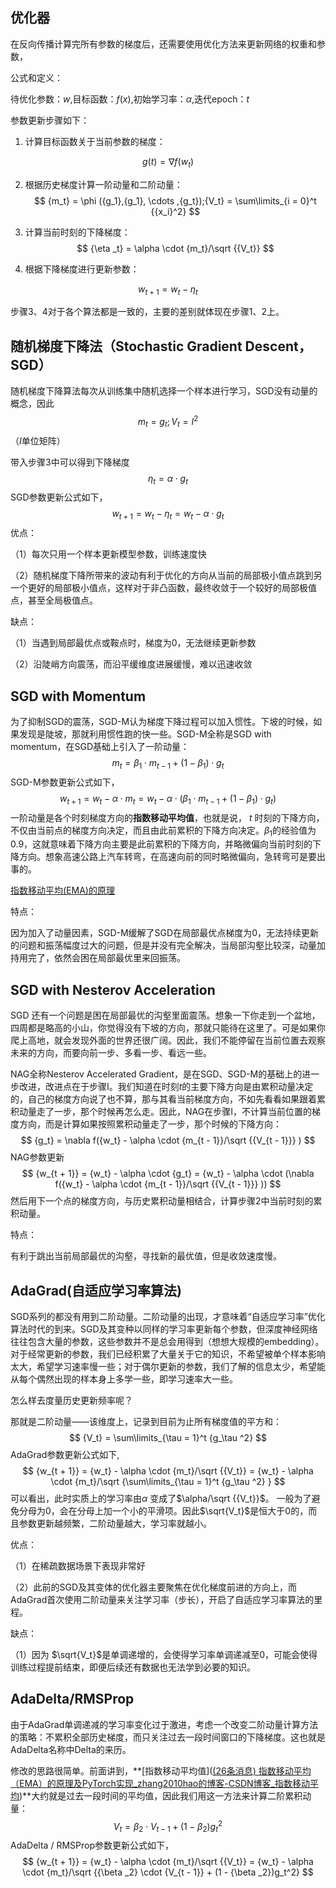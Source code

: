 ## 优化器

在反向传播计算完所有参数的梯度后，还需要使用优化方法来更新网络的权重和参数，

公式和定义：

待优化参数：$w$,目标函数：$f(x)$,初始学习率：$\alpha$,迭代epoch：$t$

参数更新步骤如下：

1. 计算目标函数关于当前参数的梯度：

$$
g(t) = \nabla f({w_t})
$$

2. 根据历史梯度计算一阶动量和二阶动量：
   $$
   {m_t} = \phi ({g_1},{g_1}, \cdots ,{g_t});{V_t} = \sum\limits_{i = 0}^t {{x_i}^2}
   $$

3. 计算当前时刻的下降梯度：
   $$
   {\eta _t} = \alpha  \cdot {m_t}/\sqrt {{V_t}}
   $$

4. 根据下降梯度进行更新参数：

$$
{w_{t + 1}} = {w_t} - {\eta _t}
$$

步骤3、4对于各个算法都是一致的，主要的差别就体现在步骤1、2上。

## 随机梯度下降法（Stochastic Gradient Descent，SGD）

随机梯度下降算法每次从训练集中随机选择一个样本进行学习，SGD没有动量的概念，因此
$$
{m_t} = {g_t};{V_t} = {I^2}
$$
（$I$单位矩阵）

带入步骤3中可以得到下降梯度
$$
{\eta _t} = \alpha  \cdot {g_t}
$$
SGD参数更新公式如下，
$$
{w_{t + 1}} = {w_t} - {\eta _t}={w_t} - \alpha  \cdot {g_t}
$$
优点：

（1）每次只用一个样本更新模型参数，训练速度快

（2）随机梯度下降所带来的波动有利于优化的方向从当前的局部极小值点跳到另一个更好的局部极小值点，这样对于非凸函数，最终收敛于一个较好的局部极值点，甚至全局极值点。

缺点：

（1）当遇到局部最优点或鞍点时，梯度为0，无法继续更新参数

（2）沿陡峭方向震荡，而沿平缓维度进展缓慢，难以迅速收敛

## SGD with Momentum

为了抑制SGD的震荡，SGD-M认为梯度下降过程可以加入惯性。下坡的时候，如果发现是陡坡，那就利用惯性跑的快一些。SGD-M全称是SGD with momentum，在SGD基础上引入了一阶动量：
$$
{m_t} = {\beta _1} \cdot {m_{t - 1}} + (1 - {\beta _1}) \cdot {g_t}
$$
SGD-M参数更新公式如下，
$$
{w_{t + 1}} = {w_t} - \alpha  \cdot {m_t} = {w_t} - \alpha  \cdot ({\beta _1} \cdot {m_{t - 1}} + (1 - {\beta _1}) \cdot {g_t})
$$
一阶动量是各个时刻梯度方向的**指数移动平均值**，也就是说， $t$ 时刻的下降方向，不仅由当前点的梯度方向决定，而且由此前累积的下降方向决定。$\beta_1$的经验值为0.9，这就意味着下降方向主要是此前累积的下降方向，并略微偏向当前时刻的下降方向。想象高速公路上汽车转弯，在高速向前的同时略微偏向，急转弯可是要出事的。

[指数移动平均(EMA)的原理](https://blog.csdn.net/zhang2010hao/article/details/91599411?spm=1001.2101.3001.6650.2&utm_medium=distribute.pc_relevant.none-task-blog-2~default~BlogCommendFromBaidu~default-2.highlightwordscore&depth_1-utm_source=distribute.pc_relevant.none-task-blog-2~default~BlogCommendFromBaidu~default-2.highlightwordscore)

特点：

因为加入了动量因素，SGD-M缓解了SGD在局部最优点梯度为0，无法持续更新的问题和振荡幅度过大的问题，但是并没有完全解决，当局部沟壑比较深，动量加持用完了，依然会困在局部最优里来回振荡。



## SGD with Nesterov Acceleration

SGD 还有一个问题是困在局部最优的沟壑里面震荡。想象一下你走到一个盆地，四周都是略高的小山，你觉得没有下坡的方向，那就只能待在这里了。可是如果你爬上高地，就会发现外面的世界还很广阔。因此，我们不能停留在当前位置去观察未来的方向，而要向前一步、多看一步、看远一些。

NAG全称Nesterov Accelerated Gradient，是在SGD、SGD-M的基础上的进一步改进，改进点在于步骤Ⅰ。我们知道在时刻$t$的主要下降方向是由累积动量决定的，自己的梯度方向说了也不算，那与其看当前梯度方向，不如先看看如果跟着累积动量走了一步，那个时候再怎么走。因此，NAG在步骤Ⅰ，不计算当前位置的梯度方向，而是计算如果按照累积动量走了一步，那个时候的下降方向：
$$
{g_t} = \nabla f({w_t} - \alpha  \cdot {m_{t - 1}}/\sqrt {{V_{t - 1}}} )
$$
NAG参数更新
$$
{w_{t + 1}} = {w_t} - \alpha  \cdot {g_t} = {w_t} - \alpha  \cdot (\nabla f({w_t} - \alpha  \cdot {m_{t - 1}}/\sqrt {{V_{t - 1}}} ))
$$
然后用下一个点的梯度方向，与历史累积动量相结合，计算步骤2中当前时刻的累积动量。

特点：

有利于跳出当前局部最优的沟壑，寻找新的最优值，但是收敛速度慢。

## AdaGrad(自适应学习率算法)

SGD系列的都没有用到二阶动量。二阶动量的出现，才意味着“自适应学习率”优化算法时代的到来。SGD及其变种以同样的学习率更新每个参数，但深度神经网络往往包含大量的参数，这些参数并不是总会用得到（想想大规模的embedding）。对于经常更新的参数，我们已经积累了大量关于它的知识，不希望被单个样本影响太大，希望学习速率慢一些；对于偶尔更新的参数，我们了解的信息太少，希望能从每个偶然出现的样本身上多学一些，即学习速率大一些。

怎么样去度量历史更新频率呢？

那就是二阶动量——该维度上，记录到目前为止所有梯度值的平方和：
$$
{V_t} = \sum\limits_{\tau  = 1}^t {g_\tau ^2}
$$
AdaGrad参数更新公式如下,
$$
{w_{t + 1}} = {w_t} - \alpha  \cdot {m_t}/\sqrt {{V_t}}  = {w_t} - \alpha  \cdot {m_t}/\sqrt {\sum\limits_{\tau  = 1}^t {g_\tau ^2} }
$$
可以看出，此时实质上的学习率由$\alpha$ 变成了$\alpha/\sqrt {{V_t}}$。 一般为了避免分母为0，会在分母上加一个小的平滑项。因此$\sqrt{V_t}$是恒大于0的，而且参数更新越频繁，二阶动量越大，学习率就越小。

优点：

（1）在稀疏数据场景下表现非常好

（2）此前的SGD及其变体的优化器主要聚焦在优化梯度前进的方向上，而AdaGrad首次使用二阶动量来关注学习率（步长），开启了自适应学习率算法的里程。

缺点：

（1）因为 $\sqrt{V_t}$是单调递增的，会使得学习率单调递减至0，可能会使得训练过程提前结束，即便后续还有数据也无法学到必要的知识。

## AdaDelta/RMSProp

由于AdaGrad单调递减的学习率变化过于激进，考虑一个改变二阶动量计算方法的策略：不累积全部历史梯度，而只关注过去一段时间窗口的下降梯度。这也就是AdaDelta名称中Delta的来历。

修改的思路很简单。前面讲到，**[指数移动平均值]([(26条消息) 指数移动平均（EMA）的原理及PyTorch实现_zhang2010hao的博客-CSDN博客_指数移动平均](https://blog.csdn.net/zhang2010hao/article/details/91599411?spm=1001.2101.3001.6650.2&utm_medium=distribute.pc_relevant.none-task-blog-2~default~BlogCommendFromBaidu~default-2.highlightwordscore&depth_1-utm_source=distribute.pc_relevant.none-task-blog-2~default~BlogCommendFromBaidu~default-2.highlightwordscore))**大约就是过去一段时间的平均值，因此我们用这一方法来计算二阶累积动量：
$$
{V_t} = {\beta _2} \cdot {V_{t - 1}} + (1 - {\beta _2})g_t^2
$$
AdaDelta / RMSProp参数更新公式如下，
$$
{w_{t + 1}} = {w_t} - \alpha  \cdot {m_t}/\sqrt {{V_t}}  = {w_t} - \alpha  \cdot {m_t}/\sqrt {{\beta _2} \cdot {V_{t - 1}} + (1 - {\beta _2})g_t^2}
$$
